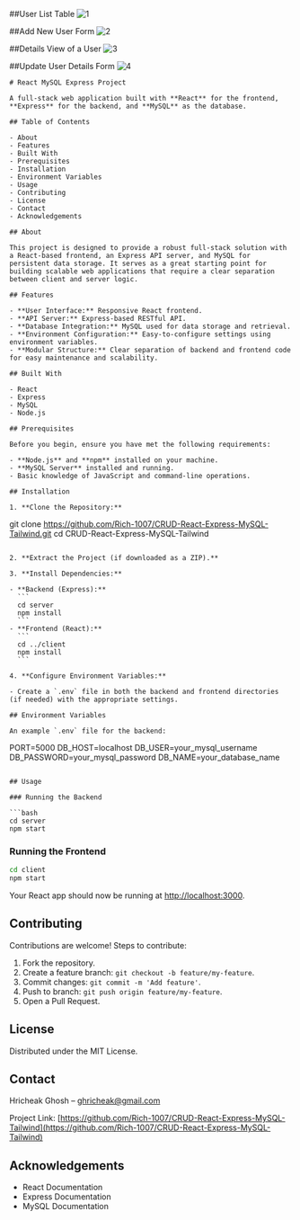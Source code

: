 
##User List Table
![1](https://github.com/user-attachments/assets/714257f4-cbc7-46b3-9046-5e7b697c614c)

##Add New User Form
![2](https://github.com/user-attachments/assets/32d3582c-2752-4a1d-a75b-54dc7bbbe786)

##Details View of a User
![3](https://github.com/user-attachments/assets/b7e21765-36b3-4898-a067-db4b5a18a4e7)

##Update User Details Form
![4](https://github.com/user-attachments/assets/afccbd30-02c7-4971-bd9d-ffb26d868986)

```
# React MySQL Express Project

A full-stack web application built with **React** for the frontend, **Express** for the backend, and **MySQL** as the database.

## Table of Contents

- About
- Features
- Built With
- Prerequisites
- Installation
- Environment Variables
- Usage
- Contributing
- License
- Contact
- Acknowledgements

## About

This project is designed to provide a robust full-stack solution with a React-based frontend, an Express API server, and MySQL for persistent data storage. It serves as a great starting point for building scalable web applications that require a clear separation between client and server logic.

## Features

- **User Interface:** Responsive React frontend.
- **API Server:** Express-based RESTful API.
- **Database Integration:** MySQL used for data storage and retrieval.
- **Environment Configuration:** Easy-to-configure settings using environment variables.
- **Modular Structure:** Clear separation of backend and frontend code for easy maintenance and scalability.

## Built With

- React
- Express
- MySQL
- Node.js

## Prerequisites

Before you begin, ensure you have met the following requirements:

- **Node.js** and **npm** installed on your machine.
- **MySQL Server** installed and running.
- Basic knowledge of JavaScript and command-line operations.

## Installation

1. **Clone the Repository:**

   ```
   git clone https://github.com/Rich-1007/CRUD-React-Express-MySQL-Tailwind.git
   cd CRUD-React-Express-MySQL-Tailwind
   ```

2. **Extract the Project (if downloaded as a ZIP).**

3. **Install Dependencies:**

   - **Backend (Express):**
     ```
     cd server
     npm install
     ```
   - **Frontend (React):**
     ```
     cd ../client
     npm install
     ```

4. **Configure Environment Variables:**

   - Create a `.env` file in both the backend and frontend directories (if needed) with the appropriate settings.

## Environment Variables

An example `.env` file for the backend:

```
PORT=5000
DB_HOST=localhost
DB_USER=your_mysql_username
DB_PASSWORD=your_mysql_password
DB_NAME=your_database_name
```

## Usage

### Running the Backend

```bash
cd server
npm start
```

### Running the Frontend

```bash
cd client
npm start
```

Your React app should now be running at [http://localhost:3000](http://localhost:3000).

## Contributing

Contributions are welcome! Steps to contribute:

1. Fork the repository.
2. Create a feature branch: `git checkout -b feature/my-feature`.
3. Commit changes: `git commit -m 'Add feature'`.
4. Push to branch: `git push origin feature/my-feature`.
5. Open a Pull Request.

## License

Distributed under the MIT License.

## Contact

Hricheak Ghosh – ghricheak@gmail.com

Project Link: [https://github.com/Rich-1007/CRUD-React-Express-MySQL-Tailwind](https://github.com/Rich-1007/CRUD-React-Express-MySQL-Tailwind)

## Acknowledgements


- React Documentation
- Express Documentation
- MySQL Documentation


```
